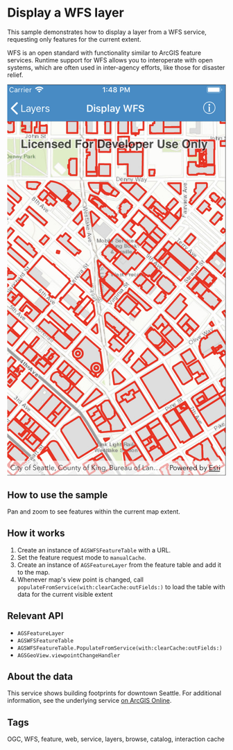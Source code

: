 # Display a WFS layer

This sample demonstrates how to display a layer from a WFS service, requesting only features for the current extent.

WFS is an open standard with functionality similar to ArcGIS feature services. Runtime support for WFS allows you to interoperate with open systems, which are often used in inter-agency efforts, like those for disaster relief.

![](image1.png)

## How to use the sample

Pan and zoom to see features within the current map extent.

## How it works
1. Create an instance of `AGSWFSFeatureTable` with a URL. 
2. Set the feature request mode to `manualCache`.
3. Create an instance of `AGSFeatureLayer` from the feature table and add it to the map.
4. Whenever map's view point is changed, call `populateFromService(with:clearCache:outFields:)` to load the table with data for the current visible extent 

## Relevant API
* `AGSFeatureLayer`
* `AGSWFSFeatureTable`
* `AGSWFSFeatureTable.PopulateFromService(with:clearCache:outFields:)`
* `AGSGeoView.viewpointChangeHandler`

## About the data
This service shows building footprints for downtown Seattle. For additional information, see the underlying service [on ArcGIS Online](https://arcgisruntime.maps.arcgis.com/home/item.html?id=1b81d35c5b0942678140efc29bc25391).

## Tags

OGC, WFS, feature, web, service, layers, browse, catalog, interaction cache



